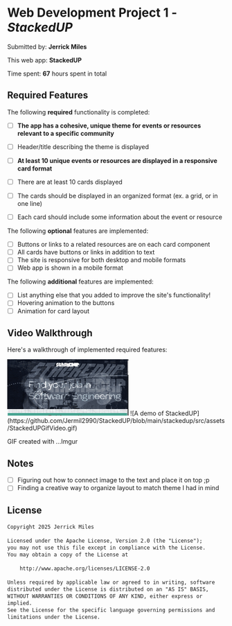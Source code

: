 # Web Development Project 1 - *StackedUP*

Submitted by: **Jerrick Miles**

This web app: **StackedUP**

Time spent: **67** hours spent in total

## Required Features

The following **required** functionality is completed:

- [ ] **The app has a cohesive, unique theme for events or resources relevant to a specific community**
- [ ] Header/title describing the theme is displayed
- [ ] **At least 10 unique events or resources are displayed in a responsive card format**
- [ ] There are at least 10 cards displayed 
- [ ] The cards should be displayed in an organized format (ex. a grid, or in one line)
- [ ] Each card should include some information about the event or resource


The following **optional** features are implemented:

- [ ] Buttons or links to a related resources are on each card component
- [ ] All cards have buttons or links in addition to text
- [ ] The site is responsive for both desktop and mobile formats
- [ ] Web app is shown in a mobile format

The following **additional** features are implemented:

* [ ] List anything else that you added to improve the site's functionality!
* [ ] Hovering animation to the buttons
* [ ] Animation for card layout

## Video Walkthrough

Here's a walkthrough of implemented required features:

<img src='https://github.com/Jermil2990/StackedUP/blob/main/stackedup/src/assets/StackedUPGifVideo.gif' title='Video Walkthrough' width='' alt='Video Walkthrough' />
![A demo of StackedUP](https://github.com/Jermil2990/StackedUP/blob/main/stackedup/src/assets/StackedUPGifVideo.gif)

<!-- Replace this with whatever GIF tool you used! -->
GIF created with ...Imgur 
<!-- Recommended tools:
[Kap](https://getkap.co/) for macOS
[ScreenToGif](https://www.screentogif.com/) for Windows
[peek](https://github.com/phw/peek) for Linux. -->

## Notes

- [ ] Figuring out how to connect image to the text and place it on top ;p
- [ ] Finding a creative way to organize layout to match theme I had in mind

## License

    Copyright 2025 Jerrick Miles

    Licensed under the Apache License, Version 2.0 (the "License");
    you may not use this file except in compliance with the License.
    You may obtain a copy of the License at

        http://www.apache.org/licenses/LICENSE-2.0

    Unless required by applicable law or agreed to in writing, software
    distributed under the License is distributed on an "AS IS" BASIS,
    WITHOUT WARRANTIES OR CONDITIONS OF ANY KIND, either express or implied.
    See the License for the specific language governing permissions and
    limitations under the License.
